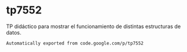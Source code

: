 # tp7552

TP didáctico para mostrar el funcionamiento de distintas estructuras de datos.

```
Automatically exported from code.google.com/p/tp7552
```
